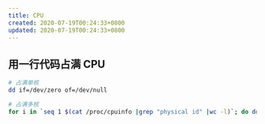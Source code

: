 ```yaml
---
title: CPU
created: 2020-07-19T00:24:33+0800
updated: 2020-07-19T00:24:33+0800
---
```



## 用一行代码占满 CPU

```sh
# 占满单核
dd if=/dev/zero of=/dev/null

# 占满多核
for i in `seq 1 $(cat /proc/cpuinfo |grep "physical id" |wc -l)`; do dd if=/dev/zero of=/dev/null & done
```
